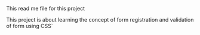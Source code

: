 This read me file for this project

This project is about learning the concept of form registration and validation of form using CSS`

